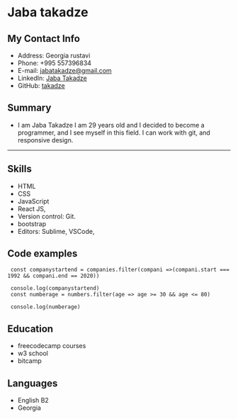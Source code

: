 # Jaba takadze

## My Contact Info

- Address: Georgia rustavi
- Phone: +995 557396834
- E-mail: jabatakadze@gmail.com
- LinkedIn: [Jaba Takadze](https://www.linkedin.com/in/jaba-takadze-0b3098215/)
- GitHub: [takadze](https://github.com/takadze)


## Summary
- I am Jaba Takadze I am 29 years old and I decided to become a programmer, and I see  myself in this field. I can work with git, and responsive design.

---

## Skills
- HTML
- CSS 
- JavaScript
- React JS,
- Version control: Git.
- bootstrap
- Editors: Sublime, VSCode, 


## Code examples
```
 const companystartend = companies.filter(compani =>(compani.start === 1992 && compani.end == 2020))

 console.log(companystartend)
 const numberage = numbers.filter(age => age >= 30 && age <= 80)

 console.log(numberage)

 ```

 ## Education

- freecodecamp courses
- w3 school
- bitcamp 

## Languages

- English B2
- Georgia